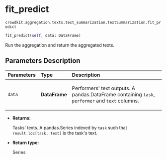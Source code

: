 # fit_predict

`crowdkit.aggregation.texts.text_summarization.TextSummarization.fit_predict`

```python
fit_predict(self, data: DataFrame)
```

Run the aggregation and return the aggregated texts.

## Parameters Description

| Parameters | Type | Description |
| :----------| :----| :-----------|
`data`|**DataFrame**|<p>Performers&#x27; text outputs. A pandas.DataFrame containing `task`, `performer` and `text` columns.</p>

* **Returns:**

  Tasks' texts.
A pandas.Series indexed by `task` such that `result.loc[task, text]`
is the task's text.

* **Return type:**

  Series
